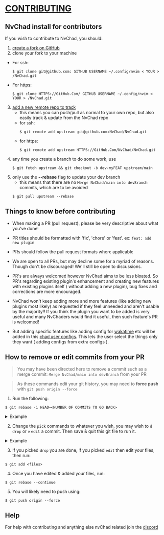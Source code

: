 # [CONTRIBUTING](https://nvchad.github.io/contribute)

## NvChad install for contributors

If you wish to contribute to NvChad, you should:

1. [create a fork on GitHub](https://docs.github.com/en/get-started/quickstart/fork-a-repo)
2. clone your fork to your machine

-   For ssh:
    ```shell
    $ git clone git@github.com: GITHUB USERNAME ~/.config/nvim < YOUR > /NvChad.git
    ```
-   For https:
    ```shell
    $ git clone HTTPS://GitHub.Com/ GITHUB USERNAME ~/.config/nvim < YOUR > /NvChad.git
    ```

3. [add a new remote repo to track](https://www.atlassian.com/git/tutorials/git-forks-and-upstreams)
    - this means you can push/pull as normal to your own repo, but also easily
      track & update from the NvChad repo
    - for ssh:
        ```shell
        $ git remote add upstream git@github.com:NvChad/NvChad.git
        ```
    - for https:
        ```shell
        $ git remote add upstream HTTPS://GitHub.Com/NvChad/NvChad.git
        ```
4. any time you create a branch to do some work, use
    ```shell
    $ git fetch upstream && git checkout -b dev-myFEAT upstream/main
    ```
5. only use the **--rebase** flag to update your dev branch
    - this means that there are no `Merge NvChad/main into devBranch` commits,
      which are to be avoided
    ```shell
    $ git pull upstream --rebase
    ```

## Things to know before contributing

-   When making a PR (pull request), please be very descriptive about what
    you've done!

-   PR titles should be formatted with 'fix', 'chore' or 'feat'. ex:
    `feat: add new plugin`

-   PRs should follow the pull request formats where applicable

-   We are open to all PRs, but may decline some for a myriad of reasons. Though
    don't be discouraged! We'll still be open to discussions.

-   PR's are always welcomed however NvChad aims to be less bloated. So PR's
    regarding existing plugin's enhancement and creating new features with
    existing plugins itself ( without adding a new plugin), bug fixes and
    corrections are more encouraged.

-   NvChad won't keep adding more and more features (like adding new plugins
    most likely) as requested if they feel unneeded and aren't usable by the
    majority!! If you think the plugin you want to be added is very useful and
    many NvChaders would find it useful, then such feature's PR is welcomed!

-   But adding specific features like adding config for
    [wakatime](HTTPS://GitHub.Com/wakatime/vim-wakatime) etc will be added in
    this
    [chad user configs](HTTPS://GitHub.Com/NvChad/NvChad/wiki/Chad-user-configs).
    This lets the user select the things only they want ( adding configs from
    extra configs ).

## How to remove or edit commits from your PR

> You may have been directed here to remove a commit such as a merge commit:
> `Merge NvChad/main into devBranch` from your PR

> As these commands edit your git history, you may need to **force push** with
> `git push origin --force`

1. Run the following:

```
$ git rebase -i HEAD~<NUMBER OF COMMITS TO GO BACK>
```

  <details><summary>Example</summary>
  <p>
  
  ```shell
  $ git rebase -i HEAD~4
  ```
  
  ```shell
  pick 28b2dcb statusline add lsp status
  pick dad9a39 feat: Added lsp radial progress
  pick 68f72f1 add clickable btn for exiting nvim
  pick b281b53 avoid using q! for quitting vim
  
  # Rebase 52b655b..b281b53 onto 52b655b (4 commands)
  #
  # Commands:
  # p, pick <commit> = use commit
  # r, reword <commit> = use commit, but edit the commit message
  # e, edit <commit> = use commit, but stop for amending
  # s, squash <commit> = use commit, but meld into previous commit
  # f, fixup <commit> = like "squash", but discard this commit's log message
  # x, exec <command> = run command (the rest of the line) using shell
  # b, break = stop here (continue rebase later with 'git rebase --continue')
  # d, drop <commit> = remove commit
  # l, label <label> = label current HEAD with a name
  # t, reset <label> = reset HEAD to a label
  # m, merge [-C <commit> | -c <commit>] <label> [# <oneline>]
  # .       create a merge commit using the original merge commit's
  # .       message (or the oneline, if no original merge commit was
  # .       specified). Use -c <commit> to reword the commit message.
  #
  # These lines can be re-ordered; they are executed from top to bottom.
  #
  # If you remove a line here THAT COMMIT WILL BE LOST.
  #
  # However, if you remove everything, the rebase will be aborted.
  #
  # Note that empty commits are commented out
  ```
  
  </p>
  </details>

2. Change the `pick` commands to whatever you wish, you may wish to `d` `drop`
   or `e` `edit` a commit. Then save & quit this git file to run it.

  <details><summary>Example</summary>
  <p>
  
  ```shell {3,4}
  pick 28b2dcb statusline add lsp status
  pick dad9a39 feat: Added lsp radial progress
  edit 68f72f1 add clickable btn for exiting nvim
  d b281b53 avoid using q! for quitting vim
  
  # Rebase 52b655b..b281b53 onto 52b655b (4 commands)
  #
  # Commands:
  # p, pick <commit> = use commit
  # r, reword <commit> = use commit, but edit the commit message
  # e, edit <commit> = use commit, but stop for amending
  # s, squash <commit> = use commit, but meld into previous commit
  # f, fixup <commit> = like "squash", but discard this commit's log message
  # x, exec <command> = run command (the rest of the line) using shell
  # b, break = stop here (continue rebase later with 'git rebase --continue')
  # d, drop <commit> = remove commit
  # l, label <label> = label current HEAD with a name
  # t, reset <label> = reset HEAD to a label
  # m, merge [-C <commit> | -c <commit>] <label> [# <oneline>]
  # .       create a merge commit using the original merge commit's
  # .       message (or the oneline, if no original merge commit was
  # .       specified). Use -c <commit> to reword the commit message.
  #
  # These lines can be re-ordered; they are executed from top to bottom.
  #
  # If you remove a line here THAT COMMIT WILL BE LOST.
  #
  # However, if you remove everything, the rebase will be aborted.
  #
  # Note that empty commits are commented out
  ```
  
  </p>
  </details>

3. If you picked `drop` you are done, if you picked `edit` then edit your files,
   then run:

```shell
$ git add <files>
```

4. Once you have edited & added your files, run:

```shell
$ git rebase --continue
```

5. You will likely need to push using:

```shell
$ git push origin --force
```

## Help

For help with contributing and anything else nvChad related join the
[discord](https://discord.gg/VyPxsGArXc)
